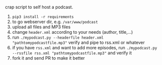 crap script to self host a podcast.

1. `pip3 install -r requirements`
2. to go webserver dir, e.g. `/var/www/podcast`
3. upload all files and MP3 files
4. change `header.xml` according to your needs (author, title,...)
5. run `./mypodcast.py --headerfile header.xml "pathtomypodcastfile.mp3"` verify and pipe to rss.xml or whatever
6. if you have `rss.xml` and want to add more episodes, run `./mypodcast.py --rssfile rss.xml "pathtomypodcastfile.mp3"` and verify it
7. fork it and send PR to make it better
